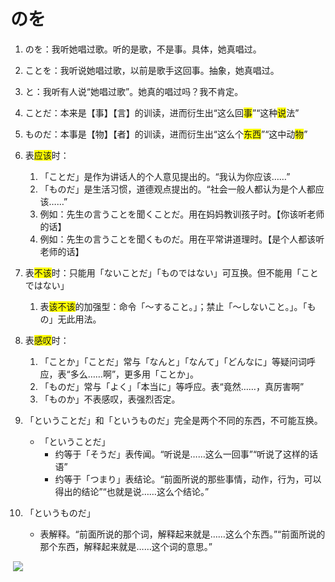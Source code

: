 # のを

1. のを：我听她唱过歌。听的是歌，不是事。具体，她真唱过。

2. ことを：我听说她唱过歌，以前是歌手这回事。抽象，她真唱过。

3. と：我听有人说“她唱过歌”。她真的唱过吗？我不肯定。

   

4. ことだ：本来是【事】【言】的训读，进而衍生出“这么回<span style="background-color: yellow;">事</span>”“这种<span style="background-color: yellow;">说</span>法”

5. ものだ：本事是【物】【者】的训读，进而衍生出“这么个<span style="background-color: yellow;">东西</span>”“这中动<span style="background-color: yellow;">物</span>”

   

6. 表<span style="background-color: yellow;">应该</span>时：

   1. 「ことだ」是作为讲话人的个人意见提出的。“我认为你应该……”
   2. 「ものだ」是生活习惯，道德观点提出的。“社会一般人都认为是个人都应该……”
   3. 例如：先生の言うことを聞くことだ。用在妈妈教训孩子时。【你该听老师的话】
   4. 例如：先生の言うことを聞くものだ。用在平常讲道理时。【是个人都该听老师的话】



7. 表<span style="background-color: yellow;">不该</span>时：只能用「ないことだ」「ものではない」可互换。但不能用「ことではない」
     1. 表<span style="background-color: yellow;">该不该</span>的加强型：命令「〜すること。」；禁止「〜しないこと。」。「もの」无此用法。



8. 表<span style="background-color: yellow;">感叹</span>时：
      1. 「ことか」「ことだ」常与「なんと」「なんて」「どんなに」等疑问词呼应，表“多么……啊”，更多用「ことか」。
      2. 「ものだ」常与「よく」「本当に」等呼应。表“竟然……，真厉害啊”
      3. 「ものか」不表感叹，表强烈否定。



9. 「ということだ」和「というものだ」完全是两个不同的东西，不可能互换。
   + 「ということだ」
     + 约等于「そうだ」表传闻。“听说是……这么一回事”“听说了这样的话语”
     + 约等于「つまり」表结论。“前面所说的那些事情，动作，行为，可以得出的结论”“也就是说……这么个结论。”

10. 「というものだ」
    + 表解释。“前面所说的那个词，解释起来就是……这么个东西。”“前面所说的那个东西，解释起来就是……这个词的意思。”

​	![](image-20250219214703.png)